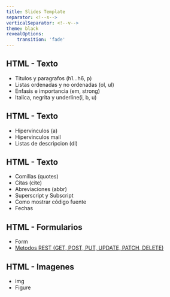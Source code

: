 ```yaml
---
title: Slides Template
separator: <!--s-->
verticalSeparator: <!--v-->
theme: black
revealOptions:
    transition: 'fade'
---
```

## HTML - Texto
- Titulos y paragrafos (h1...h6, p)
- Listas ordenadas y no ordenadas (ol, ul)
- Enfasis e importancia (em, strong)
- Italica, negrita y underline(i, b, u)

<!--s-->

## HTML - Texto
- Hipervinculos (a)
- Hipervinculos mail
- Listas de descripcion (dl)

<!--s-->

## HTML - Texto
- Comillas (quotes)
- Citas (cite)
- Abreviaciones (abbr)
- Superscript y Subscript
- Como mostrar código fuente
- Fechas
<!--s-->

## HTML - Formularios
- Form
- [Metodos REST (GET, POST, PUT, UPDATE, PATCH, DELETE)](https://restfulapi.net/http-methods/#post)
<!--s-->

## HTML - Imagenes
- img
- Figure

<!--s-->

